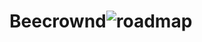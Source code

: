 # Beecrownd![roadmap](https://user-images.githubusercontent.com/105991451/221446005-75c91fab-064d-48b7-a32f-4c7e3c21574f.png)

